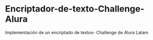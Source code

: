# Encriptador-de-texto-Challenge-Alura
Implementación de un encriptado de textos- Challenge de Alura Latam 
